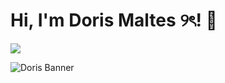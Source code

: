 # Hi, I'm Doris Maltes ୨ৎ! 👋

<img src="https://media3.giphy.com/media/aUovxH8Vf9qDu/giphy.gif"/>

![Doris Banner](./IMG_0654.gif)

